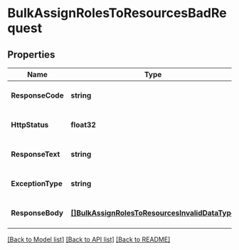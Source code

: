 # BulkAssignRolesToResourcesBadRequest

## Properties
Name | Type | Description | Notes
------------ | ------------- | ------------- | -------------
**ResponseCode** | **string** |  | [optional] [default to null]
**HttpStatus** | **float32** |  | [optional] [default to null]
**ResponseText** | **string** |  | [optional] [default to null]
**ExceptionType** | **string** |  | [optional] [default to null]
**ResponseBody** | [**[]BulkAssignRolesToResourcesInvalidDataType**](BulkAssignRolesToResourcesInvalidDataType.md) |  | [optional] [default to null]

[[Back to Model list]](../README.md#documentation-for-models) [[Back to API list]](../README.md#documentation-for-api-endpoints) [[Back to README]](../README.md)


